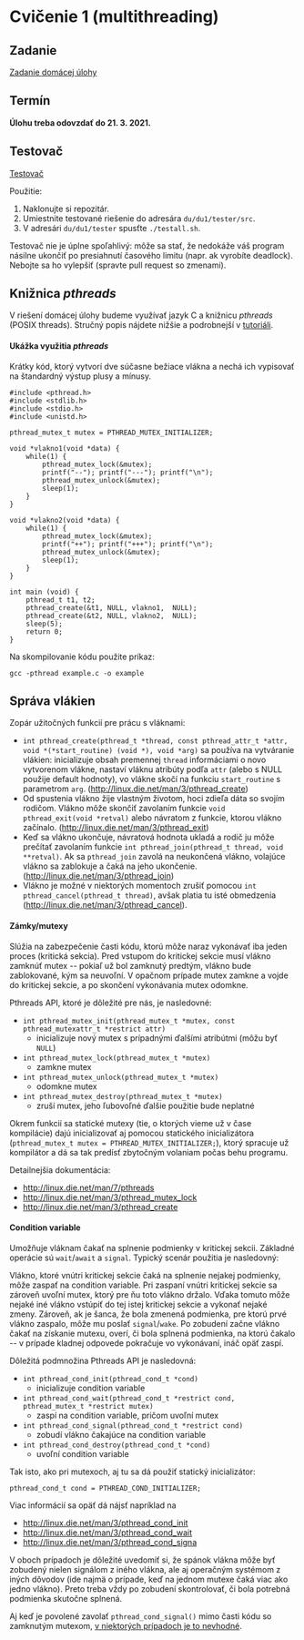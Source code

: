# Cvičenie 1 (multithreading)

## Zadanie

[Zadanie domácej úlohy](du1.md)

## Termín

**Úlohu treba odovzdať do 21. 3. 2021.**

## Testovač

[Testovač](tester)

Použitie:
1. Naklonujte si repozitár.
2. Umiestnite testované riešenie do adresára `du/du1/tester/src`.
3. V adresári `du/du1/tester` spusťte `./testall.sh`.

Testovač nie je úplne spoľahlivý: môže sa stať, že nedokáže váš program násilne ukončiť po presiahnutí časového limitu (napr. ak vyrobíte deadlock). Nebojte sa ho vylepšiť (spravte pull request so zmenami).

## Knižnica _pthreads_

V riešení domácej úlohy budeme využívať jazyk C a knižnicu _pthreads_ (POSIX threads). Stručný popis nájdete nižšie a podrobnejší v [tutoriáli](https://computing.llnl.gov/tutorials/pthreads/).

#### Ukážka využitia _pthreads_

Krátky kód, ktorý vytvorí dve súčasne bežiace vlákna a nechá ich vypisovať na štandardný výstup plusy a mínusy.

    #include <pthread.h>
    #include <stdlib.h>
    #include <stdio.h>
    #include <unistd.h>
     
    pthread_mutex_t mutex = PTHREAD_MUTEX_INITIALIZER;
     
    void *vlakno1(void *data) {
        while(1) {
            pthread_mutex_lock(&mutex);
            printf("--"); printf("---"); printf("\n");
            pthread_mutex_unlock(&mutex);
            sleep(1);
        }
    }
     
    void *vlakno2(void *data) {
        while(1) {
            pthread_mutex_lock(&mutex);
            printf("++"); printf("+++"); printf("\n");
            pthread_mutex_unlock(&mutex);
            sleep(1);
        }
    }
     
    int main (void) {
        pthread_t t1, t2;
        pthread_create(&t1, NULL, vlakno1,  NULL);
        pthread_create(&t2, NULL, vlakno2,  NULL);
        sleep(5);
        return 0;
    }

Na skompilovanie kódu použite príkaz:

    gcc -pthread example.c -o example

## Správa vlákien

Zopár užitočných funkcií pre prácu s vláknami:

  *  `int pthread_create(pthread_t *thread, const pthread_attr_t *attr, void *(*start_routine) (void *), void *arg)` sa používa na vytváranie vlákien: inicializuje obsah premennej `thread` informáciami o novo vytvorenom vlákne, nastaví vláknu atribúty podľa `attr` (alebo s NULL použije default hodnoty), vo vlákne skočí na funkciu `start_routine` s parametrom `arg`. (http://linux.die.net/man/3/pthread_create)
  * Od spustenia vlákno žije vlastným životom, hoci zdieľa dáta so svojím rodičom. Vlákno môže skončiť zavolaním funkcie `void pthread_exit(void *retval)` alebo návratom z funkcie, ktorou vlákno začínalo. (http://linux.die.net/man/3/pthread_exit)
  * Keď sa vlákno ukončuje, návratová hodnota ukladá a rodič ju môže prečítať zavolaním funkcie `int pthread_join(pthread_t thread, void **retval)`. Ak sa `pthread_join` zavolá na neukončená vlákno, volajúce vlákno sa zablokuje a čaká na jeho ukončenie. (http://linux.die.net/man/3/pthread_join)
  * Vlákno je možné v niektorých momentoch zrušiť pomocou `int pthread_cancel(pthread_t thread)`, avšak platia tu isté obmedzenia (http://linux.die.net/man/3/pthread_cancel).

#### Zámky/mutexy

Slúžia na zabezpečenie časti kódu, ktorú môže naraz vykonávať iba jeden proces (kritická sekcia). Pred vstupom do kritickej sekcie musí vlákno zamknúť mutex -- pokiaľ už bol zamknutý predtým, vlákno bude zablokované, kým sa neuvoľní. V opačnom prípade mutex zamkne a vojde do kritickej sekcie, a po skončení vykonávania mutex odomkne. 

Pthreads API, ktoré je dôležité pre nás, je nasledovné:

* `int pthread_mutex_init(pthread_mutex_t *mutex, const pthread_mutexattr_t *restrict attr)`
    - inicializuje nový mutex s prípadnými ďalšími atribútmi (môžu byť `NULL`)
* `int pthread_mutex_lock(pthread_mutex_t *mutex)`
    - zamkne mutex
* `int pthread_mutex_unlock(pthread_mutex_t *mutex)`
    - odomkne mutex
* `int pthread_mutex_destroy(pthread_mutex_t *mutex)`
    - zruší mutex, jeho ľubovoľné ďalšie použitie bude neplatné

Okrem funkcií sa statické mutexy (tie, o ktorých vieme už v čase kompilácie) dajú inicializovať aj pomocou statického inicializátora (`pthread_mutex_t mutex = PTHREAD_MUTEX_INITIALIZER;`), ktorý spracuje už kompilátor a dá sa tak predísť zbytočným volaniam počas behu programu.

Detailnejšia dokumentácia:
* http://linux.die.net/man/7/pthreads
* http://linux.die.net/man/3/pthread_mutex_lock
* http://linux.die.net/man/3/pthread_create


#### Condition variable

Umožňuje vláknam čakať na splnenie podmienky v kritickej sekcii. Základné operácie sú `wait`/`await` a `signal`. Typický scenár použitia je nasledovný: 

Vlákno, ktoré vnútri kritickej sekcie čaká na splnenie nejakej podmienky, môže zaspať na condition variable. Pri zaspaní vnútri kritickej sekcie sa zároveň uvoľní mutex, ktorý pre ňu toto vlákno držalo. Vďaka tomuto môže nejaké iné vlákno vstúpiť do tej istej kritickej sekcie a vykonať nejaké zmeny. Zároveň, ak je šanca, že bola zmenená podmienka, pre ktorú prvé vlákno zaspalo, môže mu poslať `signal`/`wake`. Po zobudení začne vlákno čakať na získanie mutexu, overí, či bola splnená podmienka, na ktorú čakalo -- v prípade kladnej odpovede pokračuje vo vykonávaní, ináč opäť zaspí.

Dôležitá podmnožina Pthreads API je nasledovná:
* `int pthread_cond_init(pthread_cond_t *cond)`<br>
    - inicializuje condition variable
* `int pthread_cond_wait(pthread_cond_t *restrict cond, pthread_mutex_t *restrict mutex)`
    - zaspí na condition variable, pričom uvoľní mutex
* `int pthread_cond_signal(pthread_cond_t *restrict cond)`
    - zobudí vlákno čakajúce na condition variable
* `int pthread_cond_destroy(pthread_cond_t *cond)`
    - uvoľní condition variable

Tak isto, ako pri mutexoch, aj tu sa dá použiť statický inicializátor:

    pthread_cond_t cond = PTHREAD_COND_INITIALIZER;

Viac informácií sa opäť dá nájsť napríklad na
* http://linux.die.net/man/3/pthread_cond_init
* http://linux.die.net/man/3/pthread_cond_wait
* http://linux.die.net/man/3/pthread_cond_signa

V oboch prípadoch je dôležité uvedomiť si, že spánok vlákna môže byť zobudený nielen signálom z iného vlákna, ale aj operačným systémom z iných dôvodov (ide najmä o prípade, keď na jednom mutexe čaká viac ako jedno vlákno). Preto treba vždy po zobudení skontrolovať, či bola potrebná podmienka skutočne splnená.

Aj keď je povolené zavolať `pthread_cond_signal()` mimo časti kódu so zamknutým mutexom, [v niektorých prípadoch je to nevhodné](https://stackoverflow.com/questions/4544234/calling-pthread-cond-signal-without-locking-mutex#:~:text=The%20pthread_cond_signal()%20routine%20is,pthread_cond_wait()%20routine%20to%20complete.).

